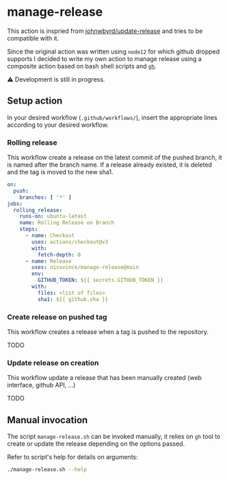 # manage-release

This action is inspried from [johnwbyrd/update-release](https://github.com/johnwbyrd/update-release) and tries to be compatible with it.

Since the original action was written using `node12` for which github dropped supports I decided to write my own action to manage release using a composite action based on bash shell scripts and [`gh`](https://cli.github.com/).

:warning: Development is still in progress.

## Setup action
In your desired workflow (`.github/workflows/`), insert the appropriate lines according to your desired workflow.

### Rolling release
This workflow create a release on the latest commit of the pushed branch, it is named after the branch name. If a release already existed, it is deleted and the tag is moved to the new sha1.
```yaml
on:
  push:
    branches: [ '*' ]
jobs:
  rolling_release:
    runs-on: ubuntu-latest
    name: Rolling Release on Branch
    steps:
      - name: Checkout
        uses: actions/checkout@v3
        with:
          fetch-depth: 0
      - name: Release
        uses: nicovince/manage-release@main
        env:
          GITHUB_TOKEN: ${{ secrets.GITHUB_TOKEN }}
        with:
          files: <list of files>
          sha1: ${{ github.sha }}
```

### Create release on pushed tag
This workflow creates a release when a tag is pushed to the repository.

TODO

### Update release on creation
This workflow update a release that has been manually created (web interface, github API, ...)

TODO

## Manual invocation
The script `manage-release.sh` can be invoked manually, it relies on `gh` tool to create or update the release depending on the options passed.

Refer to script's help for details on arguments:

```bash
./manage-release.sh --help
```
